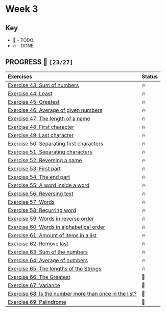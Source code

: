 # Week 3

## Key

*   🚧 - TODO..
*   🔥 - DONE

## PROGRESS 🚀 `[23/27]`

| Exercises  | Status    |
| :------------- | :------------- |
| [Exercise 43: Sum of numbers](./Exercise43/SumOfNumbers.java) | 🔥 |
| [Exercise 44: Least](./Exercise44/Least.java) | 🔥 |
| [Exercise 45: Greatest](./Exercise45/Greatest.java) | 🔥 |
| [Exercise 46: Average of given numbers](./Exercise46/AverageOfGivenNumbers.java) | 🔥 |
| [Exercise 47: The length of a name](./Exercise47/LengthOfName.java) | 🔥 |
| [Exercise 48: First character](./Exercise48/FirstCharacter.java) | 🔥 |
| [Exercise 49: Last character](./Exercise49/LastCharacter.java) | 🔥 |
| [Exercise 50: Separating first characters](./Exercise50/FirstCharacters.java) | 🔥 |
| [Exercise 51: Separating characters](./Exercise51/SeparatingCharacters.java) | 🔥 |
| [Exercise 52: Reversing a name](./Exercise52/ReversingName.java) | 🔥 |
| [Exercise 53: First part](./Exercise53/FirstPart.java) | 🔥 |
| [Exercise 54: The end part](./Exercise54/TheEndPart.java) | 🔥 |
| [Exercise 55: A word inside a word](./Exercise55/WordInsideWord.java) | 🔥 |
| [Exercise 56: Reversing text](./Exercise56/ReversingText.java) | 🔥 |
| [Exercise 57: Words](./Exercise57/Words.java) | 🔥 |
| [Exercise 58: Recurring word](./Exercise58/RecurringWord.java) | 🔥 |
| [Exercise 59: Words in reverse order](./Exercise59/WordsInReverseOrder.java) | 🔥 |
| [Exercise 60: Words in alphabetical order](./Exercise60/WordsInAlphabeticalOrder.java) | 🔥 |
| [Exercise 61: Amount of items in a list](./Exercise61/NumberOfItems.java) | 🔥 |
| [Exercise 62: Remove last](./Exercise62/RemoveLast.java) | 🔥 |
| [Exercise 63: Sum of the numbers](./Exercise63/SumOfNumbers.java) | 🔥 |
| [Exercise 64: Average of numbers](./Exercise64/AverageOfNumbers.java) | 🔥 |
| [Exercise 65: The lengths of the Strings](./Exercise65/LengthsOfStrings.java) | 🔥 |
| [Exercise 66: The Greatest](./Exercise66/) | 🚧 |
| [Exercise 67: Variance](./Exercise67/) | 🚧 |
| [Exercise 68: Is the number more than once in the list?](./Exercise68/) | 🚧 |
| [Exercise 69: Palindrome](./Exercise69/) | 🚧 |
